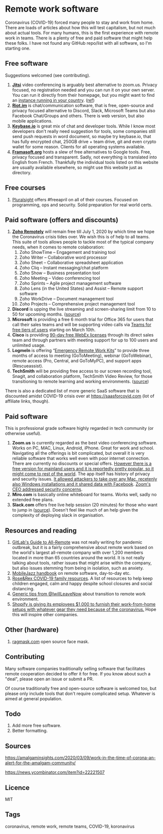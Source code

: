 # Remote work software
Coronavirus (COVID-19) forced many people to stay and work from home.
There are loads of articles about how this will test capitalism, but not much about actual tools.
For many humans, this is the first experience with remote work in teams.
There is a plenty of free and paid software that might help these folks.
I have not found any GitHub repo/list with all software, so I'm starting one.

## Free software

Suggestions welcomed (see contributing).

1. **[Jitsi](https://jitsi.org/)** video conferencing is arguably best alternative to zoom.us. Privacy focused, no registration needed and you can run it on your own server. You can run it directly from their homepage, but you might want to find an [instance running in your country](https://framatalk.org/accueil/en/info/). ([ref](https://www.reddit.com/r/selfhosted/comments/flx6jg/jitsi_meet_is_free_open_source_selfhosted/))
2. **[Riot.im](https://about.riot.im/)** is chat/communication software, that is free, open-source and privacy focused alternative to Discord, Slack, Microsoft Teams but also Facebook Chat/Groups and others. There is web version, but also mobile applications.
3. **[Keybase.io](https://keybase.io/)** is great mix of chat and developer tools. While I know most developers don't really need suggestion for tools, some companies still send push requests in word document, so maybe try keybase.io, that has fully encrypted chat, 250GB drive + team drive, git and even crypto wallet for some reason. Clients for all operating systems available.
4. **[Framasoft.org](https://framasoft.org/en/)** hosts a slew of free alternatives to Google tools. Free, privacy focused and transparent. Sadly, not everything is translated into English from French. Thankfully the individual tools listed on this website are usually available elsewhere, so might use this website just as directory.

## Free courses

1. [Pluralsight](https://www.pluralsight.com/offer/2020/free-april-month) offers #freeapril on all of their courses. Focused on programming, ops and security. Solid preparation for real world certs.

## Paid software (offers and discounts)

1. **[Zoho Remotely](https://www.zoho.com/remotely/)** will remain free till July 1, 2020 by which time we hope the Coronavirus crisis tides over. We wish this is of help to all teams. This suite of tools allows people to tackle most of the typical company needs, when it comes to remote colaboration:
   1. Zoho ShowTime – Engagement and training tool
   2. Zoho Writer – Collaborative word processor
   3. Zoho Sheet – Collaborative spreadsheet application
   4. Zoho Cliq – Instant messaging/chat platform
   5. Zoho Show – Business presentation tool
   6. Zoho Meeting – Video conferencing tool
   7. Zoho Sprints – Agile project management software
   8. Zoho Lens (in the United States) and Assist – Remote support software
   9. Zoho WorkDrive – Document management tool
   10. Zoho Projects – Comprehensive project management tool
2. **Discord** is upping the live streaming and screen-sharing limit from 10 to 50 for upcoming months. ([source](https://twitter.com/discordapp/status/1237845208571588618))
3. **Microsoft** is providing a free 6 month trial for Office 365 for users that call their sales teams and will be supporting video calls via [Teams for free tiers of users](https://products.office.com/en-us/microsoft-teams/free?ms.officeurl=teamsfree&rtc=1) starting on March 10th.
4. **Cisco** is providing [90-day free WebEx licenses](https://help.webex.com/en-us/n80v1rcb/Cisco-Webex-Available-Free-in-These-Countries-COVID-19-Response) through its direct sales team and through partners with meeting support for up to 100 users and unlimited usage.
5. **LogmeIn** is offering “[Emergency Remote Work Kits](https://www.gotomeeting.com/work-remote?clickid=2sBzsl3RUxyORV00EkzjZTwgUknXe5S9swmR2M0&irgwc=1&cid=g2m_noam_ir_aff_cm_pl_ct)” to provide three months of access to meeting (GoToMeeting), webinar (GoToWebinar), remote access (Pro, Central, and GoToMyPC), and support apps (Rescueassist).
6. **TechSmith** will be providing free access to our screen recording tool, Snagit, and collaboration platform, TechSmith Video Review, for those transitioning to remote learning and working environments. ([source](https://twitter.com/TechSmith/status/1237823886949060613))

There is also a dedicated list of more generic SaaS software that is discounted amidst COVID-19 crisis over at https://saasforcovid.com (lot of affiliate links, though).

## Paid software

This is professional grade software highly regarded in tech community (or otherwise useful).

1. **Zoom.us** is currently regarded as the best video conferencing software. Works on PC, MAC, Linux, Android, iPhone. Great for work and school. Navigating all the offerings is bit complicated, but overall it is very reliable software that works well even with poor internet connection. There are currently no discounts or special offers. [However there is a free version for mainland users and it is reportedly pretty popular, so it might come to rest of the world](https://news.ycombinator.com/item?id=22222121). The app itself has history of privacy and security issues. [It allowed attackers to take over any Mac, recetenly also Windows installations and it shared data with Facebook](https://www.businessinsider.com/zoom-facing-multiple-reported-security-issues-amid-coronavirus-crisis-2020-4). [Zoom's CEO addressed security concerns](4/yQFZy28sY4eSr-Bk1py92gh7xIsDtcQtgYTVWAMhAcmpNNgUQLEVxl4).
2. **Miro.com** is basically online whiteboard for teams. Works well, sadly no extended free plans.
3. **Slack.com** offers free live help session (20 minutes) for those who want to jump in ([source](https://twitter.com/stewart/status/1237815478535454722)). Doesn't feel like much of an help given the complexity of deploying slack in organisation.

## Resources and reading

1. [GitLab's Guide to All-Remote](https://about.gitlab.com/company/culture/all-remote/guide/) was not really writing for pandemic outbreak, but it is a fairly comprehensive about remote work based on the world's largest all-remote company with over 1,200 members located in more than 65 countries around the world. It is not really talking about tools, rather issues that might arise within the company, but also issues stemming from being in isolation, such as anxiety.
2. [MobileJazz handbook](https://mobilejazz.com/company-handbook-pdf/) on remote software, day-to-day etc.
3. [Rose&Rex COVID-19 family resources](https://www.roseandrex.com/pages/resources). A list of resources to help keep children engaged, calm and happy despite school closures and social distancing.
4. [Generic tips from @IwillLeaveNow](https://twitter.com/Iwillleavenow/status/1236736080751124480) about transition to remote work environment.
5. [Shopify is giving its employees $1,000 to furnish their work-from-home setups with whatever gear they need because of the coronavirus.](https://www.businessinsider.com/coronavirus-shopify-employees-work-from-home-employees-1000-bonus-office-2020-3) Hope this will inspire other companies.

## Other (hardware)

1. [ragmask.com](https://ragmask.com/) open source face mask.



## Contributing

Many software companies traditionally selling software that facilitates remote cooperation decided to offer it for free. If you know about such a "deal", please open an issue or submit a PR.

Of course traditionally free and open-source software is welcomed too, but please only include tools that don't require complicated setup. Whatever is aimed at general population.



## Todo

1. Add more free software.
2. Better formatting.



## Sources

https://amalgaminsights.com/2020/03/09/work-in-the-time-of-corona-an-alert-for-the-amalgam-community/

https://news.ycombinator.com/item?id=22221507



## Licence

MIT



## Tags
coronavirus, remote work, remote teams, COVID-19, koronavirus
